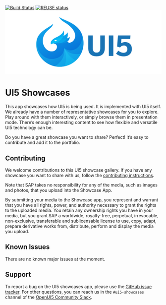 [![Build Status](https://travis-ci.org/SAP/ui5-showcases.svg?branch=master)](https://travis-ci.org/SAP/ui5-showcases)
[![REUSE status](https://api.reuse.software/badge/github.com/SAP/ui5-showcases)](https://api.reuse.software/info/github.com/SAP/ui5-showcases)
![UI5 logo](./.misc/UI5_logo_wide.png)

# UI5 Showcases

This app showcases how UI5 is being used. It is implemented with UI5 itself. We already have a number of representative showcases for you to explore. Play around with them interactively, or simply browse them in presentation mode. There’s enough interesting content to see how flexible and versatile UI5 technology can be.

Do you have a great showcase you want to share? Perfect! It’s easy to contribute and add it to the portfolio.

## Contributing

We welcome contributions to this UI5 showcase gallery. If you have any showcase you want to share with us, follow the [contributing instructions](CONTRIBUTING.md).

Note that SAP takes no responsibility for any of the media, such as images and photos, that you upload into the Showcase App.

By submitting your media to the Showcase app, you represent and warrant that you have all rights, power, and authority necessary to grant the rights to the uploaded media. You retain any ownership rights you have in your media, but you grant SAP a worldwide, royalty-free, perpetual, irrevocable, non-exclusive, transferable and sublicensable license to use, copy, adapt, prepare derivative works from, distribute, perform and display the media you upload.

## Known Issues
There are no known major issues at the moment.

## Support
To report a bug on the UI5 showcases app, please use the [GitHub issue tracker](https://github.com/SAP/ui5-showcases/issues). For other questions, you can reach us in the `#ui5-showcases` channel of the [OpenUI5 Community Slack](https://ui5-slack-invite.cfapps.eu10.hana.ondemand.com/).
